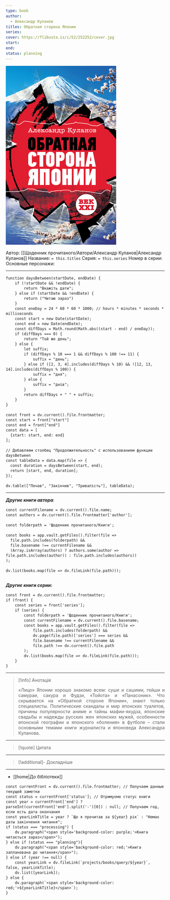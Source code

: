 ```yaml
---
type: book
author:
  - Александр Куланов
titles: Обратная сторона Японии
series:
cover: https://flibusta.is/i/52/252252/cover.jpg
start:
end:
status: planning
---
```

![cover|200](media/cover!200-66.jpg)

Автор: [[Щоденник прочитаного/Автори/Александр Куланов|Александр Куланов]]
Название: `= this.titles`
Серия: `= this.series`
Номер в серии:
Основные персонажи:

---
```dataviewjs
function daysBetween(startDate, endDate) {
	if (!startDate && !endDate) { 
		return "Вкажіть дати"; 
	} else if (startDate && !endDate) {
		return ("Читаю зараз")
	}
	const oneDay = 24 * 60 * 60 * 1000; // hours * minutes * seconds * milliseconds
	const start = new Date(startDate);
	const end = new Date(endDate);
	const diffDays = Math.round(Math.abs((start - end) / oneDay));
	if (diffDays === 0) {
		return "Той же день";   
	} else {
		let suffix;     
	    if (diffDays % 10 === 1 && diffDays % 100 !== 11) {
		    suffix = "день";     
	    } else if ([2, 3, 4].includes(diffDays % 10) && ![12, 13, 14].includes(diffDays % 100)) {
			suffix = "дня";     
		} else {       
			suffix = "днів";     
		}          
		return diffDays + " " + suffix;   
	} 
}  

const front = dv.current().file.frontmatter;
const start = front["start"]
const end = front["end"]
const data = [
  {start: start, end: end}
];

// Добавляем столбец "Продолжительность" с использованием функции daysBetween
const tableData = data.map(file => {
  const duration = daysBetween(start, end);
  return [start, end, duration];
});

dv.table(["Почав", "Закінчив", "Тривалість"], tableData);
```
---

***Другие книги автора***:
```dataviewjs
const currentFilename = dv.current().file.name;
const authors = dv.current().file.frontmatter['author'];

const folderpath = 'Щоденник прочитаного/Книги';

const books = app.vault.getFiles().filter(file =>
  file.path.includes(folderpath) &&
  file.basename !== currentFilename &&
  (Array.isArray(authors) ? authors.some(author => file.path.includes(author)) : file.path.includes(authors))
);

dv.list(books.map(file => dv.fileLink(file.path)));


```
***Другие книги серии:***
```dataviewjs
const front = dv.current().file.frontmatter;
if (front) {
	const series = front['series'];
	if (series) {
		const folderpath = 'Щоденник прочитаного/Книги';
		const currentFilename = dv.current().file.basename;
		const books = app.vault.getFiles().filter(file =>  
			file.path.includes(folderpath) && 
			dv.page(file.path)['series'] === series && 
			file.basename !== currentFilename &&
			file.path !== dv.current().file.path 
		);
		dv.list(books.map(file => dv.fileLink(file.path)));
	}
}

```

---
>[!info] Анотація
><p align="justify">«Лицо» Японии хорошо знакомо всем: суши и сашими, гейши и самураи, сакура и Фудзи, «Тойота» и «Панасоник». Что скрывается на «Обратной стороне Японии», знают только специалисты. Политические скандалы и мир японских туалетов, причины популярности аниме и тайны мафии-якудза, японские свадьбы и надежды русских жен японских мужей, особенности японской географии и японского «боления» в футболе – стали основными темами книги журналиста и японоведа Александра Куланова.</p>

****
> [!quote] Цитата

****
> [!additional]- Докладніше

---
- [[home|До бібліотеки]]

```dataviewjs
const currentFront = dv.current().file.frontmatter; // Получаем данные текущей заметки
const status = currentFront['status']; // Отримуємо статус книги
const year = currentFront['end'] ? parseInt(currentFront['end'].split('-')[0]) : null; // Получаем год, если есть дата окончания
const yearLinkTitle = year ? `Що я прочитав за ${year} рік` : "Немає даты закінчення читання";
if (status === "processing") {
	dv.paragraph("<span style='background-color: purple;'>Книга читається зараз</span>");
} else if (status === "planning"){
	dv.paragraph("<span style='background-color: red;'>Книга запланована до читання</span>");
} else if (year !== null) {
	const yearLink = dv.fileLink(`projects/books/query/${year}`, false, yearLinkTitle);
	dv.list([yearLink]);
} else {
	dv.paragraph(`<span style='background-color: red;'>${yearLinkTitle}</span>`);
}
```